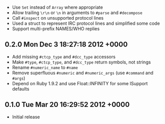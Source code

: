 * Use `Set` instead of `Array` where appropriate
* Allow trailing `\r\n` or `\n` in arguments to `#parse` and `#decompose`
* Call `#inspect` on unsupported protocol lines
* Used a struct to represent IRC protocol lines and simplified some code
* Support multi-prefix NAMES/WHO replies

0.2.0   Mon Dec 3 18:27:18 2012 +0000
-----
* Add missing `#ctcp_type` and `#dcc_type` accessors
* Make `#type`, `#ctcp_type`, and `#dcc_type` return symbols, not strings
* Rename `#numeric_name` to `#name`
* Remove superfluous `#numeric` and `#numeric_args` (use `#command` and `#args`)
* Depend on Ruby 1.9.2 and use Float::INFINITY for some ISupport defaults

0.1.0   Tue Mar 20 16:29:52 2012 +0000
-----
* Initial release
